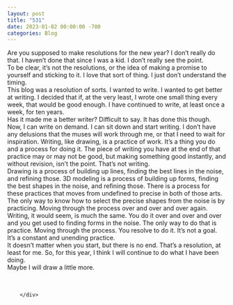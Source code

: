 ```yaml
---
layout: post
title: "531"
date: 2023-01-02 00:00:00 -700
categories: Blog
---
```


<div class="blog-content">
				<div class="paragraph"><span>Are you supposed to make resolutions for the new year? I don&rsquo;t really do that. I haven&rsquo;t done that since I was a kid. I don&rsquo;t really see the point.&nbsp;</span><br><span></span><span>To be clear, it&rsquo;s not the resolutions, or the idea of making a promise to yourself and sticking to it. I love that sort of thing. I just don&rsquo;t understand the timing.&nbsp;</span><br><span></span><span>This blog was a resolution of sorts. I wanted to write. I wanted to get better at writing. I decided that if, at the very least, I wrote one small thing every week, that would be good enough. I have continued to write, at least once a week, for ten years.&nbsp;</span><br><span></span><span>Has it made me a better writer? Difficult to say. It has done this though. Now, I can write on demand. I can sit down and start writing. I don&rsquo;t have any delusions that the muses will work through me, or that I need to wait for inspiration. Writing, like drawing, is a practice of work. It&rsquo;s a thing you do and a process for doing it. The piece of writing you have at the end of that practice may or may not be good, but making something good instantly, and without revision, isn&rsquo;t the point. That&rsquo;s not writing.&nbsp;</span><br><span></span><span>Drawing is a process of building up lines, finding the best lines in the noise, and refining those. 3D modeling is a process of building up forms, finding the best shapes in the noise, and refining those. There is a process for these practices that moves from undefined to precise in both of those arts. The only way to know how to select the precise shapes from the noise is by practicing. Moving through the process over and over and over again.</span><br><span></span><span>Writing, it would seem, is much the same. You do it over and over and over and you get used to finding forms in the noise. The only way to do that is practice. Moving through the process. You resolve to do it. It&rsquo;s not a goal. It&rsquo;s a constant and unending practice.&nbsp;</span><br><span></span><span>It doesn&rsquo;t matter when you start, but there is no end. That&rsquo;s a resolution, at least for me. So, for this year, I think I will continue to do what I have been doing.&nbsp;</span><br><span></span><span>Maybe I will draw a little more.</span><br><span></span><br>&#8203;<br></div>

		</div>
        